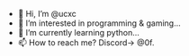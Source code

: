 - 👋 Hi, I’m @ucxc
- 👀 I’m interested in programming & gaming...
- 🌱 I’m currently learning python...
- 📫 How to reach me? Discord-> @0f.
